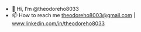 - 👋 Hi, I’m @theodoreho8033
- 📫 How to reach me theodoreho8003@gmail.com | www.linkedin.com/in/theodoreho8033

<!---
theodoreho8033/theodoreho8033 is a ✨ special ✨ repository because its `README.md` (this file) appears on your GitHub profile.
You can click the Preview link to take a look at your changes.
--->
